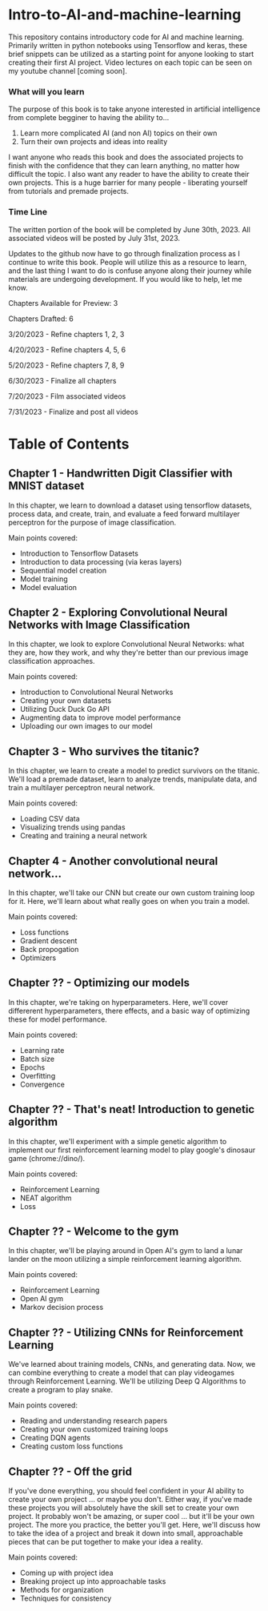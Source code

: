 # Intro-to-AI-and-machine-learning
This repository contains introductory code for AI and machine learning. Primarily written in python notebooks using Tensorflow and keras, these brief snippets can be utilized as a starting point for anyone looking to start creating their first AI project. Video lectures on each topic can be seen on my youtube channel [coming soon].

### What will you learn
The purpose of this book is to take anyone interested in artificial intelligence from complete begginer to having the ability to...
1. Learn more complicated AI (and non AI) topics on their own
2. Turn their own projects and ideas into reality

I want anyone who reads this book and does the associated projects to finish with the confidence that they can learn anything, no matter how difficult the topic. I also want any reader to have the ability to create their own projects. This is a huge barrier for many people - liberating yourself from tutorials and premade projects.

### Time Line
The written portion of the book will be completed by June 30th, 2023. All associated videos will be posted by July 31st, 2023. 

Updates to the github now have to go through finalization process as I continue to write this book. People will utilize this as a resource to learn, and the last thing I want to do is confuse anyone along their journey while materials are undergoing development. If you would like to help, let me know. 

Chapters Available for Preview: 3

Chapters Drafted: 6

3/20/2023 - Refine chapters 1, 2, 3

4/20/2023 - Refine chapters 4, 5, 6

5/20/2023 - Refine chapters 7, 8, 9

6/30/2023 - Finalize all chapters

7/20/2023 - Film associated videos

7/31/2023 - Finalize and post all videos


# Table of Contents

## Chapter 1 - Handwritten Digit Classifier with MNIST dataset
In this chapter, we learn to download a dataset using tensorflow datasets, process data, and create, train, and evaluate a feed forward multilayer perceptron for the purpose of image classification. 

Main points covered: 
- Introduction to Tensorflow Datasets
- Introduction to data processing (via keras layers)
- Sequential model creation
- Model training
- Model evaluation

## Chapter 2 - Exploring Convolutional Neural Networks with Image Classification
In this chapter, we look to explore Convolutional Neural Networks: what they are, how they work, and why they're 
better than our previous image classification approaches. 

Main points covered: 
- Introduction to Convolutional Neural Networks
- Creating your own datasets
- Utilizing Duck Duck Go API
- Augmenting data to improve model performance
- Uploading our own images to our model

## Chapter 3 - Who survives the titanic?
In this chapter, we learn to create a  model to predict survivors on the titanic. We'll load a premade dataset, learn to analyze trends, manipulate data, and train a multilayer perceptron neural network. 

Main points covered: 
- Loading CSV data
- Visualizing trends using pandas
- Creating and training a neural network 

## Chapter 4 - Another convolutional neural network...
In this chapter, we'll take our CNN but create our own custom training loop for it. Here, we'll learn about what really goes on when you train a model. 

Main points covered:
- Loss functions
- Gradient descent
- Back propogation
- Optimizers

## Chapter ?? - Optimizing our models
In this chapter, we're taking on hyperparameters. Here, we'll cover differerent hyperparameters, there effects, and a basic way of optimizing these for model performance. 

Main points covered: 
- Learning rate
- Batch size
- Epochs
- Overfitting
- Convergence

## Chapter ?? - That's neat! Introduction to genetic algorithm
In this chapter, we'll experiment with a simple genetic algorithm to implement our first reinforcement learning model to play google's dinosaur game (chrome://dino/). 

Main points covered:
- Reinforcement Learning
- NEAT algorithm
- Loss

## Chapter ?? - Welcome to the gym
In this chapter, we'll be playing around in Open AI's gym to land a lunar lander on the moon utilizing a simple reinforcement learning algorithm.

Main points covered:
- Reinforcement Learning
- Open AI gym
- Markov decision process

## Chapter ?? - Utilizing CNNs for Reinforcement Learning
We've learned about training models, CNNs, and generating data. Now, we can combine everything to create a model that can play videogames through Reinforcement Learning. We'll be utilizing Deep Q Algorithms to create a program to play snake. 

Main points covered: 
- Reading and understanding research papers
- Creating your own customized training loops
- Creating DQN agents
- Creating custom loss functions

## Chapter ?? - Off the grid
If you've done everything, you should feel confident in your AI ability to create your own project ... or maybe you don't. Either way, if you've made these projects you will absolutely have the skill set to create your own project. It probably won't be amazing, or super cool ... but it'll be your own project. The more you practice, the better you'll get. Here, we'll discuss how to take the idea of a project and break it down into small, approachable pieces that can be put together to make your idea a reality. 

Main points covered: 
- Coming up with project idea
- Breaking project up into approachable tasks
- Methods for organization
- Techniques for consistency

